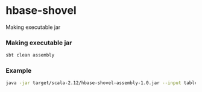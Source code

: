 # hbase-shovel

Making executable jar

### Making executable jar
```bash
sbt clean assembly
```

### Example
```bash
java -jar target/scala-2.12/hbase-shovel-assembly-1.0.jar --input table1 --output table2 --structIdsMap 0=1,1=2,2=3
```
